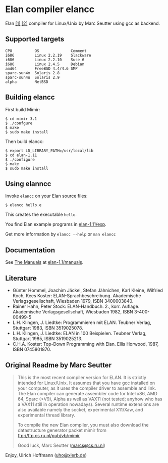 # Elan compiler elancc

Elan [[1]](https://de.wikipedia.org/wiki/ELAN_%28Programmiersprache%29) [[2]](https://en.wikipedia.org/wiki/ELAN_%28programming_language%29)  compiler for Linux/Unix by Marc Seutter using gcc as backend.

## Supported targets

    CPU          OS              Comment
    i686         Linux 2.2.19    Slackware
    i686         Linux 2.2.10    Suse 6
    i686         Linux 2.4.5     Debian
    amd64        FreeBSD 4.4/4.6 SMP
    sparc-sun4m  Solaris 2.8
    sparc-sun4u  Solaris 2.9
    alpha        NetBSD

## Building elancc

First build Mimir:

    $ cd mimir-3.1
    $ ./confgure
    $ make
    $ sudo make install

Then build elancc:

    $ export LD_LIBRARY_PATH=/usr/local/lib
    $ cd elan-1.11
    $ ./configure
    $ make
    $ sudo make install

## Using elanncc

Invoke `elancc` on your Elan source files:

    $ elancc hello.e

This creates the executable `hello`. 

You find Elan example programs in [elan-1.11/exp](elan-1.11/exp).

Get more information by `elancc --help` or `man elancc`


## Documentation

See [The Manuals](elan-1.11/manuals) at [elan-1.1/manuals](elan-1.11/manuals).


## Literature

- Günter Hommel, Joachim Jäckel, Stefan Jähnichen, Karl Kleine, Wilfried Koch, Kees Koster: ELAN-Sprachbeschreibung. Akademische Verlagsgesellschaft, Wiesbaden 1979, ISBN 3400003840.
- Rainer Hahn, Peter Stock: ELAN-Handbuch. 2., korr. Auflage. Akademische Verlagsgesellschaft, Wiesbaden 1982, ISBN 3-400-00499-5 
- L.H. Klingen, J. Liedtke: Programmieren mit ELAN. Teubner Verlag, Stuttgart 1983, ISBN 3519025078.
- L.H. Klingen, J. Liedtke: ELAN in 100 Beispielen. Teubner Verlag, Stuttgart 1985, ISBN 3519025213.
- C.H.A. Koster: Top-Down Programming with Elan. Ellis Horwood, 1987, ISBN 0745801870.

## Original Readme by Marc Seutter

> This is the most recent compiler version for ELAN. It is
> strictly intended for Linux/Unix. It assumes that you have
> gcc installed on your computer, as it uses the compiler
> driver to assemble and link. The Elan compiler can generate
> assembler code for Intel x86, AMD 64, Sparc (<V9), Alpha
> as well as VAX11 (not tested; anyhow who has a VAX11 still
> in operation nowadays). Several runtime extensions are also
> available namely the socket, experimental X11/Xaw, and
> experimental thread library.
> 
> To compile the new Elan compiler, you must also download
> the datastructure generator packet mimir from
> ftp://ftp.cs.ru.nl/pub/vb/mimir
> 
> Good luck, Marc Seutter
> (marcs@cs.ru.nl)


Enjoy, Ulrich Hoffmann (uho@xlerb.de)
